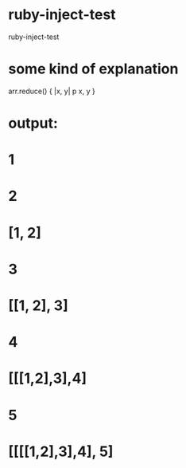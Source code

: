 # ruby-inject-test
ruby-inject-test


# some kind of explanation
arr.reduce() { |x, y| p x, y }
# output:
# 1
# 2
# [1, 2]
# 3
# [[1, 2], 3]
# 4
# [[[1,2],3],4]
# 5
# [[[[1,2],3],4], 5]
